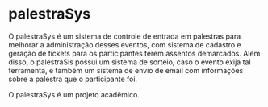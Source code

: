 # palestraSys
O palestraSys é um sistema de controle de entrada em palestras para melhorar a administração desses eventos, com sistema de cadastro e geração de tickets para os participantes terem assentos demarcados.
Além disso, o palestraSis possui um sistema de sorteio, caso o evento exija tal ferramenta, e também um sistema de envio de email com informações sobre a palestra que o participante foi.



O palestraSys é um projeto acadêmico.

